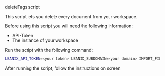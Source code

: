 deleteTags script

This script lets you delete every document from your workspace.  

Before using this script you will need the following information:
- API-Token
- The instance of your workspace

Run the script with the following command:  
```bash
LEANIX_API_TOKEN=<your token> LEANIX_SUBDOMAIN=<your domain> IMPORT_FILE=<your input file> python deleteTag.py
```

After running the script, follow the instructions on screen